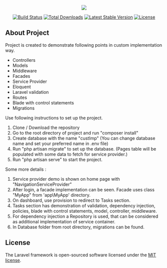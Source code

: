 <p align="center"><img src="https://laravel.com/assets/img/components/logo-laravel.svg"></p>

<p align="center">
<a href="https://travis-ci.org/laravel/framework"><img src="https://travis-ci.org/laravel/framework.svg" alt="Build Status"></a>
<a href="https://packagist.org/packages/laravel/framework"><img src="https://poser.pugx.org/laravel/framework/d/total.svg" alt="Total Downloads"></a>
<a href="https://packagist.org/packages/laravel/framework"><img src="https://poser.pugx.org/laravel/framework/v/stable.svg" alt="Latest Stable Version"></a>
<a href="https://packagist.org/packages/laravel/framework"><img src="https://poser.pugx.org/laravel/framework/license.svg" alt="License"></a>
</p>

## About Project

Project is created to demonstrate following points in custom implementation way.
- Controllers
- Models
- Middleware
- Facades
- Service Provider
- Eloquent
- Laravel validation
- Routes
- Blade with control statements
- Migrations

Use following instructions to set up the project. 

1. Clone / Download the repository
2. Go to the root directory of project and run "composer install"
3. Create database with the name "custImp" (You can change database name and set your preferred name in .env file)
4. Run "php artisan migrate" to set up the database. (Pages table will be populated with some data to fetch for service provider.)
5. Run "php artisan serve" to start the project.

Some more details :

1. Service provider demo is shown on home page with "NavigationServiceProvider"
2. After login, a facade implementation can be seen. Facade uses class "MyApp" from 'app\MyApp\' directory.
3. On dashboard, use provision to redirect to Tasks section. 
4. Tasks section has demonstration of validation, dependency injection, policies, blade with control statements, model, controller, middleware.
5. For dependency injection a Repository is used, that can be considered as additional implementation of service container.
6. In Database folder from root directory, migrations can be found.

## License

The Laravel framework is open-sourced software licensed under the [MIT license](https://opensource.org/licenses/MIT).
